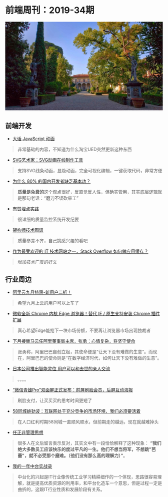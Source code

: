 # 前端周刊：2019-34期

[![](/img/bing/20190828.png?imageMogr2/thumbnail/!960x)](https://cn.bing.com/search?q=科尼西宫的花园)

## 前端开发

- [大话 JavaScript 动画](https://fed.taobao.org/blog/2019/06/05/js-animation-base/)

> 非常基础的内容，不知道为什么淘宝UED突然更新这种东西

- [SVG艺术家：SVG动画在线制作工具](https://svgartista.net/)

> 支持SVG线条动画，显隐动画，完全可视化编辑，一键获取代码，非常方便

- [为什么 80% 的国内开发者缺乏基本功？](https://www.infoq.cn/article/QjDuMC2jewB7Gcv16_Df)

> **质量是免费的**这个观点很好，反直觉反人性，但确实管用，其实底层逻辑就是那句老话：“磨刀不误砍柴工”

- [有赞埋点实践](https://mp.weixin.qq.com/s/g5NRLfIqZZBUvIVECkg-Tg)

> 很详细的质量监控系统开发纪要

- [架构师技术图谱](https://github.com/toutiaoio/awesome-architecture)

> 质量参差不齐，自己挑感兴趣的看吧

- [作为最受欢迎的 IT 技术网站之一，Stack Overflow 如何做应用缓存？](https://www.infoq.cn/article/F6RC3LB2QtqN-IppZoQc)

> 增加技术广度的好文

## 行业周边

- [阿里云九月特惠-新用户二折！](https://www.aliyun.com/acts/limit-buy?userCode=y31qmczl)

> 希望九月上云的用户可以上车了

- [微软全新 Chrome 内核 Edge 浏览器！替代 IE / 原生支持安装 Chrome 插件扩展](https://www.iplaysoft.com/microsoft-edge.html)

> 真心希望Edge能抢下一块市场份额，不要再让浏览器市场出现独裁者

- [下月接替马云任阿里董事局主席，张勇：心情复杂，将坚守使命](https://www.tmtpost.com/nictation/4141796.html)

> 张勇称，阿里巴巴自创立起，其使命便是“让天下没有难做的生意”。而现在，阿里巴巴的使命则是“在数字经济时代，如何让天下没有难做的生意”。

- [日本公司推出智能灵位 用户可以和去世的亲人交流](https://tech.sina.com.cn/elec/znjj/new/2019-08-27/doc-ihytcern3718589.shtml)

> 。。。。

- [“微信青蛙Pro”双面屏正式发布：前屏刷脸会员，后屏互动海报](https://tech.qq.com/a/20190826/007832.htm)

> 刷脸支付，让买买买的思考时间更短了

- [58同城姚劲波：互联网处于充分竞争的市场环境，我们必须要活着](https://www.tmtpost.com/4141094.html)

> 在人口红利时期58同城一直顺风顺水，但前期走的越远，现在就越难掉头

- [任正非管理思想](http://www.ruanyifeng.com/blog/2019/08/ren-zhengfei.html)

> 很多人在文后留言表示反对，其实文中有一段恰恰解释了这种现象：
**“我们绝大多数员工应该快乐的度过平凡的一生。他们不想当将军，不想跳"芭蕾"，就不必受那个磨难。（他们没有那么高的理解力）”**。

- [我的一年中台实战录](https://www.infoq.cn/article/MuLrqbz8-VW1APqiAjxv)

> 中台化的兴起是IT行业像传统工业学习精耕细作的一个体现，思路很容易理解，就是提高优质资源的利用率，和平台化造车一个意思，但是过程一定是曲折的，这跟IT行业性质和发展阶段有关系。

